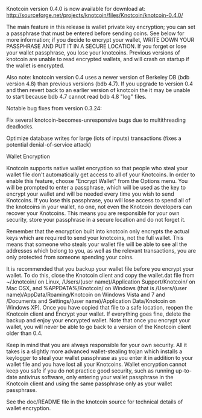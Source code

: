 Knotcoin version 0.4.0 is now available for download at:
http://sourceforge.net/projects/knotcoin/files/Knotcoin/knotcoin-0.4.0/

The main feature in this release is wallet private key encryption;
you can set a passphrase that must be entered before sending coins.
See below for more information; if you decide to encrypt your wallet,
WRITE DOWN YOUR PASSPHRASE AND PUT IT IN A SECURE LOCATION. If you
forget or lose your wallet passphrase, you lose your knotcoins.
Previous versions of knotcoin are unable to read encrypted wallets,
and will crash on startup if the wallet is encrypted.

Also note: knotcoin version 0.4 uses a newer version of Berkeley DB
(bdb version 4.8) than previous versions (bdb 4.7). If you upgrade
to version 0.4 and then revert back to an earlier version of knotcoin
the it may be unable to start because bdb 4.7 cannot read bdb 4.8
"log" files.


Notable bug fixes from version 0.3.24:

Fix several knotcoin-becomes-unresponsive bugs due to multithreading
deadlocks.

Optimize database writes for large (lots of inputs) transactions
(fixes a potential denial-of-service attack)


Wallet Encryption

Knotcoin supports native wallet encryption so that people who steal your
wallet file don't automatically get access to all of your Knotcoins.
In order to enable this feature, choose "Encrypt Wallet" from the
Options menu.  You will be prompted to enter a passphrase, which
will be used as the key to encrypt your wallet and will be needed
every time you wish to send Knotcoins.  If you lose this passphrase,
you will lose access to spend all of the knotcoins in your wallet,
no one, not even the Knotcoin developers can recover your Knotcoins.
This means you are responsible for your own security, store your
passphrase in a secure location and do not forget it.

Remember that the encryption built into knotcoin only encrypts the
actual keys which are required to send your knotcoins, not the full
wallet.  This means that someone who steals your wallet file will
be able to see all the addresses which belong to you, as well as the
relevant transactions, you are only protected from someone spending
your coins.

It is recommended that you backup your wallet file before you
encrypt your wallet.  To do this, close the Knotcoin client and
copy the wallet.dat file from ~/.knotcoin/ on Linux, /Users/(user
name)/Application Support/Knotcoin/ on Mac OSX, and %APPDATA%/Knotcoin/
on Windows (that is /Users/(user name)/AppData/Roaming/Knotcoin on
Windows Vista and 7 and /Documents and Settings/(user name)/Application
Data/Knotcoin on Windows XP).  Once you have copied that file to a
safe location, reopen the Knotcoin client and Encrypt your wallet.
If everything goes fine, delete the backup and enjoy your encrypted
wallet.  Note that once you encrypt your wallet, you will never be
able to go back to a version of the Knotcoin client older than 0.4.

Keep in mind that you are always responsible for your own security.
All it takes is a slightly more advanced wallet-stealing trojan which
installs a keylogger to steal your wallet passphrase as you enter it
in addition to your wallet file and you have lost all your Knotcoins.
Wallet encryption cannot keep you safe if you do not practice
good security, such as running up-to-date antivirus software, only
entering your wallet passphrase in the Knotcoin client and using the
same passphrase only as your wallet passphrase.

See the doc/README file in the knotcoin source for technical details
of wallet encryption.
